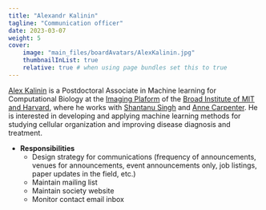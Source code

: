 ```yaml
---
title: "Alexandr Kalinin"
tagline: "Communication officer"
date: 2023-03-07
weight: 5
cover:
    image: "main_files/boardAvatars/AlexKalinin.jpg"
    thumbnailInList: true
    relative: true # when using page bundles set this to true
---
```

[Alex Kalinin](https://alxndrkalinin.github.io) is a Postdoctoral Associate in Machine learning for Computational Biology at the [Imaging Plaform](https://www.broadinstitute.org/imaging) of the [Broad Institute of MIT and Harvard](https://www.broadinstitute.org), where he works with [Shantanu Singh](https://carpenter-singh-lab.broadinstitute.org/people/shantanu-singh) and [Anne Carpenter](https://carpenter-singh-lab.broadinstitute.org/people/anne-e-carpenter). He is interested in developing and applying machine learning methods for studying cellular organization and improving disease diagnosis and treatment.

- **Responsibilities**
  - Design strategy for communications (frequency of announcements, venues for announcements, event announcements only, job listings, paper updates in the field, etc.)
  - Maintain mailing list
  - Maintain society website
  - Monitor contact email inbox
